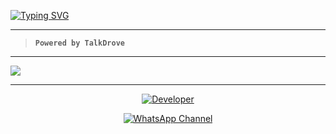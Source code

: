 <a href="https://git.io/typing-svg"><img src="https://readme-typing-svg.demolab.com?font=Black+Ops+One&size=100&pause=1000&color=Blue&center=true&width=1000&height=200&lines=X-BYTE-BOT" alt="Typing SVG" /></a>
  </p>

---  

> **`Powered by TalkDrove`**
> 
---


<a><img src='https://i.ibb.co/GsW8fST/Manul-Ofc-X.jpg'/></a>

---

<p align="center">
  <a href="https://github.com/TalkDrove01"><img title="Developer" src="https://img.shields.io/badge/Author-Talk%20Drove01-FF7604.svg?style=big-square&logo=github" /></a>
</p>

<div align="center">
  
[![WhatsApp Channel](https://img.shields.io/badge/Join-WhatsApp%20Channel-FF00F8?style=big-square&logo=whatsapp)](https://whatsapp.com/channel/0029VaxjtKx65yDATdmDRG0C)
</div>
